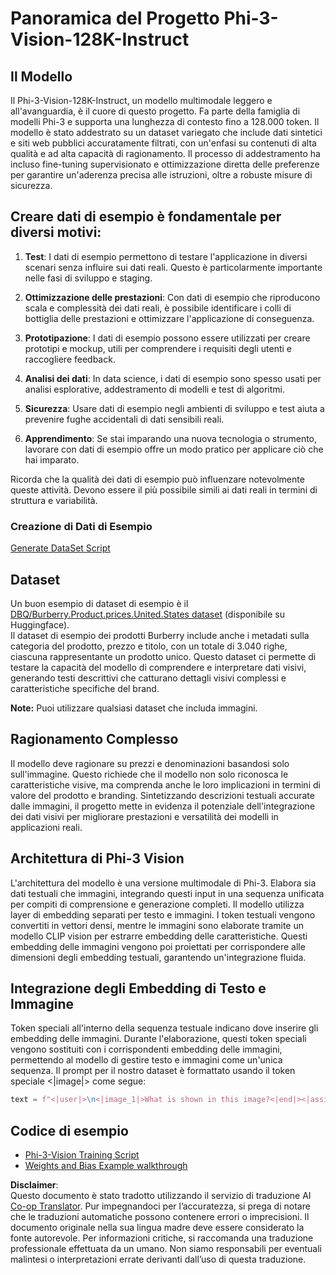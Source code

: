 <!--
CO_OP_TRANSLATOR_METADATA:
{
  "original_hash": "e0a07fd2a30fe2af30b1373df207a5bf",
  "translation_date": "2025-05-09T21:47:04+00:00",
  "source_file": "md/03.FineTuning/FineTuning_Phi-3-visionWandB.md",
  "language_code": "it"
}
-->
# Panoramica del Progetto Phi-3-Vision-128K-Instruct

## Il Modello

Il Phi-3-Vision-128K-Instruct, un modello multimodale leggero e all'avanguardia, è il cuore di questo progetto. Fa parte della famiglia di modelli Phi-3 e supporta una lunghezza di contesto fino a 128.000 token. Il modello è stato addestrato su un dataset variegato che include dati sintetici e siti web pubblici accuratamente filtrati, con un'enfasi su contenuti di alta qualità e ad alta capacità di ragionamento. Il processo di addestramento ha incluso fine-tuning supervisionato e ottimizzazione diretta delle preferenze per garantire un'aderenza precisa alle istruzioni, oltre a robuste misure di sicurezza.

## Creare dati di esempio è fondamentale per diversi motivi:

1. **Test**: I dati di esempio permettono di testare l'applicazione in diversi scenari senza influire sui dati reali. Questo è particolarmente importante nelle fasi di sviluppo e staging.

2. **Ottimizzazione delle prestazioni**: Con dati di esempio che riproducono scala e complessità dei dati reali, è possibile identificare i colli di bottiglia delle prestazioni e ottimizzare l'applicazione di conseguenza.

3. **Prototipazione**: I dati di esempio possono essere utilizzati per creare prototipi e mockup, utili per comprendere i requisiti degli utenti e raccogliere feedback.

4. **Analisi dei dati**: In data science, i dati di esempio sono spesso usati per analisi esplorative, addestramento di modelli e test di algoritmi.

5. **Sicurezza**: Usare dati di esempio negli ambienti di sviluppo e test aiuta a prevenire fughe accidentali di dati sensibili reali.

6. **Apprendimento**: Se stai imparando una nuova tecnologia o strumento, lavorare con dati di esempio offre un modo pratico per applicare ciò che hai imparato.

Ricorda che la qualità dei dati di esempio può influenzare notevolmente queste attività. Devono essere il più possibile simili ai dati reali in termini di struttura e variabilità.

### Creazione di Dati di Esempio
[Generate DataSet Script](./CreatingSampleData.md)

## Dataset

Un buon esempio di dataset di esempio è il [DBQ/Burberry.Product.prices.United.States dataset](https://huggingface.co/datasets/DBQ/Burberry.Product.prices.United.States) (disponibile su Huggingface).  
Il dataset di esempio dei prodotti Burberry include anche i metadati sulla categoria del prodotto, prezzo e titolo, con un totale di 3.040 righe, ciascuna rappresentante un prodotto unico. Questo dataset ci permette di testare la capacità del modello di comprendere e interpretare dati visivi, generando testi descrittivi che catturano dettagli visivi complessi e caratteristiche specifiche del brand.

**Note:** Puoi utilizzare qualsiasi dataset che includa immagini.

## Ragionamento Complesso

Il modello deve ragionare su prezzi e denominazioni basandosi solo sull'immagine. Questo richiede che il modello non solo riconosca le caratteristiche visive, ma comprenda anche le loro implicazioni in termini di valore del prodotto e branding. Sintetizzando descrizioni testuali accurate dalle immagini, il progetto mette in evidenza il potenziale dell'integrazione dei dati visivi per migliorare prestazioni e versatilità dei modelli in applicazioni reali.

## Architettura di Phi-3 Vision

L'architettura del modello è una versione multimodale di Phi-3. Elabora sia dati testuali che immagini, integrando questi input in una sequenza unificata per compiti di comprensione e generazione completi. Il modello utilizza layer di embedding separati per testo e immagini. I token testuali vengono convertiti in vettori densi, mentre le immagini sono elaborate tramite un modello CLIP vision per estrarre embedding delle caratteristiche. Questi embedding delle immagini vengono poi proiettati per corrispondere alle dimensioni degli embedding testuali, garantendo un'integrazione fluida.

## Integrazione degli Embedding di Testo e Immagine

Token speciali all'interno della sequenza testuale indicano dove inserire gli embedding delle immagini. Durante l'elaborazione, questi token speciali vengono sostituiti con i corrispondenti embedding delle immagini, permettendo al modello di gestire testo e immagini come un'unica sequenza. Il prompt per il nostro dataset è formattato usando il token speciale <|image|> come segue:

```python
text = f"<|user|>\n<|image_1|>What is shown in this image?<|end|><|assistant|>\nProduct: {row['title']}, Category: {row['category3_code']}, Full Price: {row['full_price']}<|end|>"
```

## Codice di esempio
- [Phi-3-Vision Training Script](../../../../code/03.Finetuning/Phi-3-vision-Trainingscript.py)
- [Weights and Bias Example walkthrough](https://wandb.ai/byyoung3/mlnews3/reports/How-to-fine-tune-Phi-3-vision-on-a-custom-dataset--Vmlldzo4MTEzMTg3)

**Disclaimer**:  
Questo documento è stato tradotto utilizzando il servizio di traduzione AI [Co-op Translator](https://github.com/Azure/co-op-translator). Pur impegnandoci per l’accuratezza, si prega di notare che le traduzioni automatiche possono contenere errori o imprecisioni. Il documento originale nella sua lingua madre deve essere considerato la fonte autorevole. Per informazioni critiche, si raccomanda una traduzione professionale effettuata da un umano. Non siamo responsabili per eventuali malintesi o interpretazioni errate derivanti dall’uso di questa traduzione.